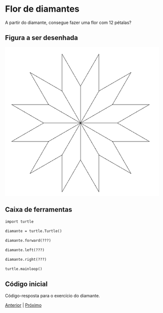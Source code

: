 # Flor de diamantes

A partir do diamante, consegue fazer uma flor com 12 pétalas?

## Figura a ser desenhada
![Flor de diamantes](03_flor_diamantes.png "Flor de diamantes")


## Caixa de ferramentas

```import turtle```

```diamante = turtle.Turtle()```

```diamante.forward(???)```

```diamante.left(???)```

```diamante.right(???)```

```turtle.mainloop()```


## Código inicial

Código-resposta para o exercício do diamante.


[Anterior](02_hexagono.md) | [Próximo](03_flor_diamante.md)

